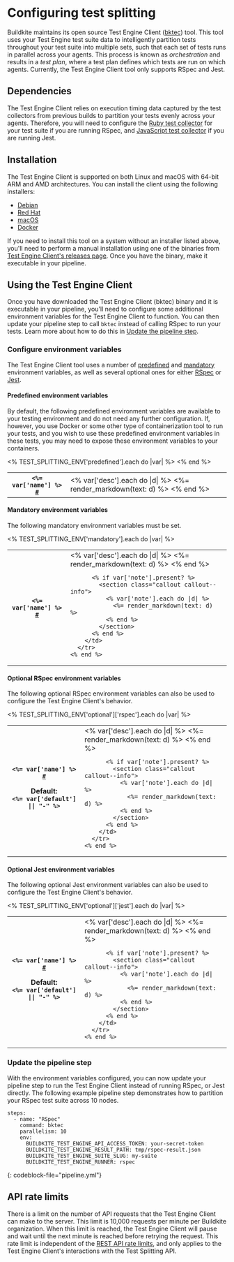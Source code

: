 # Configuring test splitting

Buildkite maintains its open source Test Engine Client ([bktec](https://github.com/buildkite/test-engine-client)) tool. This tool uses your Test Engine test suite data to intelligently partition tests throughout your test suite into multiple sets, such that each set of tests runs in parallel across your agents. This process is known as _orchestration_ and results in a _test plan_, where a test plan defines which tests are run on which agents. Currently, the Test Engine Client tool only supports RSpec and Jest.

## Dependencies

The Test Engine Client relies on execution timing data captured by the test collectors from previous builds to partition your tests evenly across your agents. Therefore, you will need to configure the [Ruby test collector](/docs/test-engine/ruby-collectors) for your test suite if you are running RSpec, and [JavaScript test collector](/docs/test-engine/javascript-collectors) if you are running Jest.

## Installation

The Test Engine Client is supported on both Linux and macOS with 64-bit ARM and AMD architectures. You can install the client using the following installers:

- [Debian](/docs/test-engine/test-splitting/client-installation#debian)
- [Red Hat](/docs/test-engine/test-splitting/client-installation#red-hat)
- [macOS](/docs/test-engine/test-splitting/client-installation#macos)
- [Docker](/docs/test-engine/test-splitting/client-installation#docker)

If you need to install this tool on a system without an installer listed above, you'll need to perform a manual installation using one of the binaries from [Test Engine Client's releases page](https://github.com/buildkite/test-engine-client/releases/latest). Once you have the binary, make it executable in your pipeline.

## Using the Test Engine Client

Once you have downloaded the Test Engine Client (bktec) binary and it is executable in your pipeline, you'll need to configure some additional environment variables for the Test Engine Client to function. You can then update your pipeline step to call `bktec` instead of calling RSpec to run your tests. Learn more about how to do this in [Update the pipeline step](#using-the-test-engine-client-update-the-pipeline-step).

### Configure environment variables

The Test Engine Client tool uses a number of [predefined](#predefined-environment-variables) and [mandatory](#mandatory-environment-variables) environment variables, as well as several optional ones for either [RSpec](#optional-rspec-environment-variables) or [Jest](#optional-jest-environment-variables).

<a id="predefined-environment-variables"></a>

#### Predefined environment variables

By default, the following predefined environment variables are available to your testing environment and do not need any further configuration. If, however, you use Docker or some other type of containerization tool to run your tests, and you wish to use these predefined environment variables in these tests, you may need to expose these environment variables to your containers.

<table class="Docs__attribute__table">
  <tbody>
    <% TEST_SPLITTING_ENV['predefined'].each do |var| %>
      <tr id="<%= var['name'] %>">
        <th>
          <code><%= var['name'] %> <a class="Docs__attribute__link" href="#<%= var['name'] %>">#</a></code>
        </th>
        <td>
          <% var['desc'].each do |d| %>
              <%= render_markdown(text: d) %>
          <% end %>
        </td>
      </tr>
    <% end %>
  </tbody>
</table>

<a id="mandatory-environment-variables"></a>

#### Mandatory environment variables

The following mandatory environment variables must be set.

<table class="Docs__attribute__table">
  <tbody>
    <% TEST_SPLITTING_ENV['mandatory'].each do |var| %>
      <tr id="<%= var['name'] %>">
        <th>
          <code><%= var['name'] %> <a class="Docs__attribute__link" href="#<%= var['name'] %>">#</a></code>
        </th>
        <td>
          <% var['desc'].each do |d| %>
            <%= render_markdown(text: d) %>
          <% end %>

          <% if var['note'].present? %>
            <section class="callout callout--info">
              <% var['note'].each do |d| %>
                <%= render_markdown(text: d) %>
              <% end %>
            </section>
          <% end %>
        </td>
      </tr>
    <% end %>
  </tbody>
</table>

<a id="optional-rspec-environment-variables"></a>

#### Optional RSpec environment variables

The following optional RSpec environment variables can also be used to configure the Test Engine Client's behavior.

<table class="Docs__attribute__table">
  <tbody>
    <% TEST_SPLITTING_ENV['optional']['rspec'].each do |var| %>
      <tr id="<%= var['name'] %>">
        <th>
          <code><%= var['name'] %> <a class="Docs__attribute__link" href="#<%= var['name'] %>">#</a></code>
          <p class="Docs__attribute__env-var">
            <strong>Default</strong>:<br>
            <code><%= var['default'] || "-" %></code>
          </p>
        </th>
        <td>
          <% var['desc'].each do |d| %>
            <%= render_markdown(text: d) %>
          <% end %>

          <% if var['note'].present? %>
            <section class="callout callout--info">
              <% var['note'].each do |d| %>
                <%= render_markdown(text: d) %>
              <% end %>
            </section>
          <% end %>
        </td>
      </tr>
    <% end %>
  </tbody>
</table>

<a id="optional-jest-environment-variables"></a>

#### Optional Jest environment variables

The following optional Jest environment variables can also be used to configure the Test Engine Client's behavior.

<table class="Docs__attribute__table">
  <tbody>
    <% TEST_SPLITTING_ENV['optional']['jest'].each do |var| %>
      <tr id="<%= var['name'] %>">
        <th>
          <code><%= var['name'] %> <a class="Docs__attribute__link" href="#<%= var['name'] %>">#</a></code>
          <p class="Docs__attribute__env-var">
            <strong>Default</strong>:<br>
            <code><%= var['default'] || "-" %></code>
          </p>
        </th>
        <td>
          <% var['desc'].each do |d| %>
            <%= render_markdown(text: d) %>
          <% end %>

          <% if var['note'].present? %>
            <section class="callout callout--info">
              <% var['note'].each do |d| %>
                <%= render_markdown(text: d) %>
              <% end %>
            </section>
          <% end %>
        </td>
      </tr>
    <% end %>
  </tbody>
</table>


### Update the pipeline step

With the environment variables configured, you can now update your pipeline step to run the Test Engine Client instead of running RSpec, or Jest directly. The following example pipeline step demonstrates how to partition your RSpec test suite across 10 nodes.

```
steps:
  - name: "RSpec"
    command: bktec
    parallelism: 10
    env:
      BUILDKITE_TEST_ENGINE_API_ACCESS_TOKEN: your-secret-token
      BUILDKITE_TEST_ENGINE_RESULT_PATH: tmp/rspec-result.json
      BUILDKITE_TEST_ENGINE_SUITE_SLUG: my-suite
      BUILDKITE_TEST_ENGINE_RUNNER: rspec
```
{: codeblock-file="pipeline.yml"}

## API rate limits

There is a limit on the number of API requests that the Test Engine Client can make to the server. This limit is 10,000 requests per minute per Buildkite organization. When this limit is reached, the Test Engine Client will pause and wait until the next minute is reached before retrying the request. This rate limit is independent of the [REST API rate limits](/docs/apis/rest-api/limits), and only applies to the Test Engine Client's interactions with the Test Splitting API.
